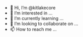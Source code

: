 - 👋 Hi, I’m @kitlakecore
- 👀 I’m interested in ...
- 🌱 I’m currently learning ...
- 💞️ I’m looking to collaborate on ...
- 📫 How to reach me ...

<!---
kitlakecore/kitlakecore is a ✨ special ✨ repository because its `README.md` (this file) appears on your GitHub profile.
You can click the Preview link to take a look at your changes.
--->
